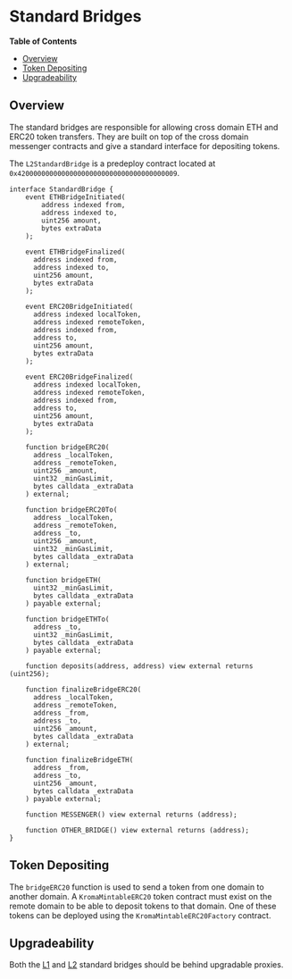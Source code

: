 # Standard Bridges

<!-- START doctoc generated TOC please keep comment here to allow auto update -->
<!-- DON'T EDIT THIS SECTION, INSTEAD RE-RUN doctoc TO UPDATE -->
**Table of Contents**

- [Overview](#overview)
- [Token Depositing](#token-depositing)
- [Upgradeability](#upgradeability)

<!-- END doctoc generated TOC please keep comment here to allow auto update -->

<!-- All glossary references in this file. -->

[g-l1]: ../glossary.md#layer-1-l1
[g-l2]: ../glossary.md#layer-2-l2

## Overview

The standard bridges are responsible for allowing cross domain
ETH and ERC20 token transfers. They are built on top of the cross domain
messenger contracts and give a standard interface for depositing tokens.

The `L2StandardBridge` is a predeploy contract located at
`0x4200000000000000000000000000000000000009`.

```solidity
interface StandardBridge {
    event ETHBridgeInitiated(
        address indexed from,
        address indexed to,
        uint256 amount,
        bytes extraData
    );

    event ETHBridgeFinalized(
      address indexed from,
      address indexed to,
      uint256 amount,
      bytes extraData
    );

    event ERC20BridgeInitiated(
      address indexed localToken,
      address indexed remoteToken,
      address indexed from,
      address to,
      uint256 amount,
      bytes extraData
    );

    event ERC20BridgeFinalized(
      address indexed localToken,
      address indexed remoteToken,
      address indexed from,
      address to,
      uint256 amount,
      bytes extraData
    );

    function bridgeERC20(
      address _localToken,
      address _remoteToken,
      uint256 _amount,
      uint32 _minGasLimit,
      bytes calldata _extraData
    ) external;

    function bridgeERC20To(
      address _localToken,
      address _remoteToken,
      address _to,
      uint256 _amount,
      uint32 _minGasLimit,
      bytes calldata _extraData
    ) external;

    function bridgeETH(
      uint32 _minGasLimit,
      bytes calldata _extraData
    ) payable external;

    function bridgeETHTo(
      address _to,
      uint32 _minGasLimit,
      bytes calldata _extraData
    ) payable external;

    function deposits(address, address) view external returns (uint256);

    function finalizeBridgeERC20(
      address _localToken,
      address _remoteToken,
      address _from,
      address _to,
      uint256 _amount,
      bytes calldata _extraData
    ) external;

    function finalizeBridgeETH(
      address _from,
      address _to,
      uint256 _amount,
      bytes calldata _extraData
    ) payable external;

    function MESSENGER() view external returns (address);

    function OTHER_BRIDGE() view external returns (address);
}
```

## Token Depositing

The `bridgeERC20` function is used to send a token from one domain to another
domain. A `KromaMintableERC20` token contract must exist on the remote
domain to be able to deposit tokens to that domain. One of these tokens can be
deployed using the `KromaMintableERC20Factory` contract.

## Upgradeability

Both the [L1][g-l1] and [L2][g-l2] standard bridges should be behind upgradable proxies.
